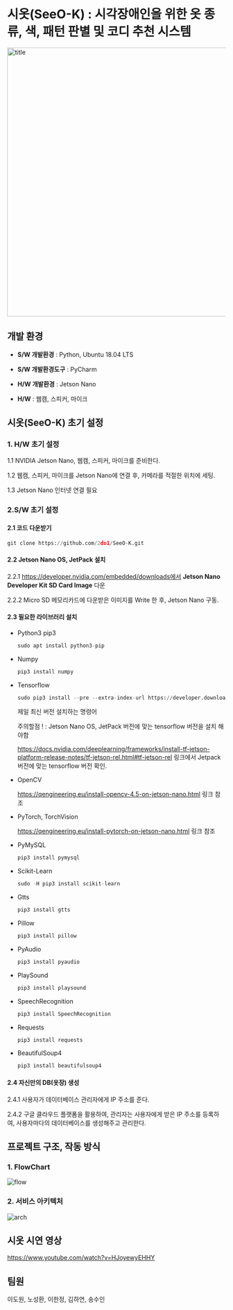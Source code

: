 # 시옷(SeeO-K) : 시각장애인을 위한 옷 종류, 색, 패턴 판별 및 코디 추천 시스템 

<img width="619" alt="title" src="https://user-images.githubusercontent.com/28584275/132673765-dd23f735-b06f-44d8-9cba-ac8441f7ff54.png">

## 개발 환경

* **S/W 개발환경** : Python, Ubuntu 18.04 LTS

* **S/W 개발환경도구** : PyCharm

* **H/W 개발환경** : Jetson Nano

* **H/W** : 웹캠, 스피커, 마이크

  

## 시옷(SeeO-K) 초기 설정

### 1. H/W 초기 설정

1.1 NVIDIA Jetson Nano, 웹캠, 스피커, 마이크를 준비한다. 

1.2 웹캠, 스피커, 마이크를 Jetson Nano에 연결 후, 카메라를 적절한 위치에 세팅.

1.3 Jetson Nano 인터넷 연결 필요



### 2.S/W 초기 설정

#### 2.1 코드 다운받기

```python
git clone https://github.com/2do1/SeeO-K.git
```

#### 2.2 Jetson Nano OS, JetPack 설치

2.2.1 https://developer.nvidia.com/embedded/downloads에서 **Jetson Nano Developer Kit SD Card Image** 다운

2.2.2 Micro SD 메모리카드에 다운받은 이미지를 Write 한 후, Jetson Nano 구동.

#### 2.3 필요한 라이브러리 설치

* Python3 pip3

  ```python
  sudo apt install python3-pip
  ```

* Numpy

  ```python
  pip3 install numpy
  ```

* Tensorflow

  ```	python
  sudo pip3 install --pre --extra-index-url https://developer.download.nvidia.com/compute/redist/jp/v46 tensorflow
  ```

  제일 최신 버전 설치하는 명령어

  주의할점 ! : Jetson Nano OS, JetPack 버전에 맞는 tensorflow 버전을 설치 해야함

  https://docs.nvidia.com/deeplearning/frameworks/install-tf-jetson-platform-release-notes/tf-jetson-rel.html#tf-jetson-rel 링크에서 Jetpack 버전에 맞는 tensorflow 버전 확인.

* OpenCV

  https://qengineering.eu/install-opencv-4.5-on-jetson-nano.html 링크 참조

* PyTorch, TorchVision

  https://qengineering.eu/install-pytorch-on-jetson-nano.html 링크 참조

* PyMySQL

  ```python
  pip3 install pymysql
  ```

* Scikit-Learn

  ```python
  sudo -H pip3 install scikit-learn
  ```

* Gtts

  ```python
  pip3 install gtts
  ```

* Pillow

  ```python
  pip3 install pillow
  ```

* PyAudio

  ``` python
  pip3 install pyaudio
  ```

* PlaySound

  ``` python
  pip3 install playsound
  ```

* SpeechRecognition

  ``` python
  pip3 install SpeechRecognition
  ```

* Requests

  ```python
  pip3 install requests
  ```

* BeautifulSoup4

  ``` python
  pip3 install beautifulsoup4
  ```

#### 2.4 자신만의 DB(옷장) 생성

2.4.1 사용자가 데이터베이스 관리자에게 IP 주소를 준다.

2.4.2 구글  클라우드 플랫폼을 활용하여,  관리자는 사용자에게 받은 IP 주소를 등록하여, 사용자마다의 데이터베이스를 생성해주고 관리한다.



## 프로젝트 구조, 작동 방식

### 1. FlowChart

![flow](https://user-images.githubusercontent.com/28584275/132673835-c019fbd3-ed7c-4409-807b-1e1439c64252.png)


### 2. 서비스 아키텍처

![arch](https://user-images.githubusercontent.com/28584275/132673894-21262e8a-b256-4c7b-8c52-e7e4fe70d95f.png)

## 시옷 시연 영상

https://www.youtube.com/watch?v=HJoyewyEHHY

## 팀원

이도원, 노성환, 이한정, 김하연, 송수인
